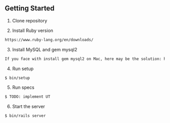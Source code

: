 ## Getting Started

1. Clone repository

2. Install Ruby version

```sh
https://www.ruby-lang.org/en/downloads/
```

3. Install MySQL and gem mysql2

```sh
If you face with install gem mysql2 on Mac, here may be the solution: https://fuzzyblog.io/blog/rails/2019/11/21/installing-mysql2-gem-on-osx-when-headers-can-t-be-found.html
```

4. Run setup

```sh
$ bin/setup
```

5. Run specs

```sh
$ TODO: implement UT
```

6. Start the server

```sh
$ bin/rails server
```
